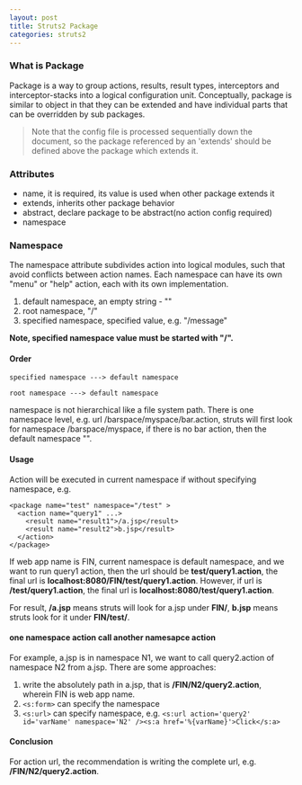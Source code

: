 ```yaml
---
layout: post
title: Struts2 Package
categories: struts2
---
```


### What is Package
Package is a way to group actions, results, result types, interceptors and interceptor-stacks into a logical configuration unit.
Conceptually, package is similar to object in that they can be extended and have individual parts that can be overridden by sub
packages.

> Note that the config file is processed sequentially down the document, so the package referenced by an 'extends' should be defined
above the package which extends it.

### Attributes
- name, it is required, its value is used when other package extends it
- extends, inherits other package behavior
- abstract, declare package to be abstract(no action config required)
- namespace

### Namespace
The namespace attribute subdivides action into logical modules, such that avoid conflicts between action names.
Each namespace can have its own "menu" or "help" action, each with its own implementation.

1. default namespace, an empty string - ""
2. root namespace, "/"
3. specified namespace, specified value, e.g. "/message"

**Note, specified namespace value must be started with "/".**

#### Order
```
specified namespace ---> default namespace

root namespace ---> default namespace
```

namespace is not hierarchical like a file system path.  There is one namespace level, e.g. url /barspace/myspace/bar.action,
struts will first look for namespace /barspace/myspace, if there is no bar action, then the default namespace "".

#### Usage
Action will be executed in current namespace if without specifying namespace, e.g.
```
<package name="test" namespace="/test" >
  <action name="query1" ...>
    <result name="result1">/a.jsp</result>
    <result name="result2">b.jsp</result>
  </action>
</package>
```
If web app name is FIN, current namespace is default namespace, and we want to run query1 action, then the url should be **test/query1.action**, the final url is **localhost:8080/FIN/test/query1.action**.  However, if url is **/test/query1.action**,
the final url is **localhost:8080/test/query1.action**.

For result, **/a.jsp** means struts will look for a.jsp under **FIN/**, **b.jsp** means struts look for it under **FIN/test/**.

#### one namespace action call another namesapce action
For example, a.jsp is in namespace N1, we want to call query2.action of namespace N2 from a.jsp. There are some approaches:
1. write the absolutely path in a.jsp, that is **/FIN/N2/query2.action**, wherein FIN is web app name.
2. `<s:form>` can specify the namespace
3. `<s:url>` can specify namespace, e.g. `<s:url action='query2' id='varName' namespace='N2' /><s:a href='%{varName}'>Click</s:a>`

#### Conclusion
For action url, the recommendation is writing the complete url, e.g. **/FIN/N2/query2.action**.
